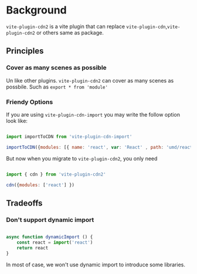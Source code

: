 # Background

`vite-plugin-cdn2` is a vite plugin that can replace `vite-plugin-cdn`,`vite-plugin-cdn2` or others same as package.

## Principles

### Cover as many scenes as possible

Un like other plugins. `vite-plugin-cdn2` can cover as many scenes as possbile. Such as `export * from 'module'`

### Friendy Options

If you are using `vite-plugin-cdn-import` you may write the follow option look like:

```js

import importToCDN from 'vite-plugin-cdn-import'

importToCDN({modules: [{ name: 'react', var: 'React' , path: 'umd/react.production.min.js' }] })

```

But now when you migrate to `vite-plugin-cdn2`, you only need


```js

import { cdn } from 'vite-plugin-cdn2'

cdn({modules: ['react'] })

```

## Tradeoffs

### Don't support dynamic import

```js

async function dynamicImport () {
    const react = import('react')
    return react
}


```

In most of case, we won't use dynamic import to introduce some libraries.